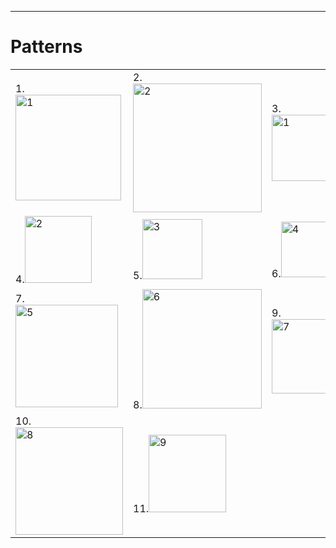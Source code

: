 <hr>
<h1>Patterns</h1>
<table>
  <tr>
    <td>1.<img width="169" alt="1" src="https://github.com/tejth/CPP-Codes/assets/110801292/46fd33e0-2871-4741-abd3-dbfb014d82d7"></td>
    <td>2.<img width="206" alt="2" src="https://github.com/tejth/CPP-Codes/assets/110801292/6897a045-17d1-432c-afc1-a3d3be538bee"></td>
    <td>3.<img width="106" alt="1" src="https://github.com/tejth/CPP-Codes/assets/110801292/32310db0-eba2-44a3-98b2-20b24a983641"></td>
  </tr>
   <tr>
    <td>4.<img width="107" alt="2" src="https://github.com/tejth/CPP-Codes/assets/110801292/9b7c5b59-0338-445a-9b64-28fcd05bf8e7"></td>
    <td>5.<img width="96" alt="3" src="https://github.com/tejth/CPP-Codes/assets/110801292/d1df5fb0-5467-4fd8-9aff-571d375633ea"></td>
    <td>6.<img width="89" alt="4" src="https://github.com/tejth/CPP-Codes/assets/110801292/5a311d40-4941-4249-a7f4-6d7b514a8b6d"></td>
  </tr>
   <tr>
    <td>7.<img width="164" alt="5" src="https://github.com/tejth/CPP-Codes/assets/110801292/fb94da8d-76cd-4184-a650-dfbd5fdd6e00"></td>
    <td>8.<img width="191" alt="6" src="https://github.com/tejth/CPP-Codes/assets/110801292/4a58320d-f2d2-4809-900f-5ea85b1c021a"></td>
    <td>9.<img width="119" alt="7" src="https://github.com/tejth/CPP-Codes/assets/110801292/80c89434-28b4-4e35-9c4c-61910f1326d7"></td>  
  </tr>
  <tr>
    <td>10.<img width="172" alt="8" src="https://github.com/tejth/CPP-Codes/assets/110801292/38f1edd3-f2d4-4bee-abdf-7bdf02c2f916"></td>
    <td>11.<img width="124" alt="9" src="https://github.com/tejth/CPP-Codes/assets/110801292/75083357-e7c6-43a9-a99f-cf15b3e3ac98"></td>
  </tr>
</table>




